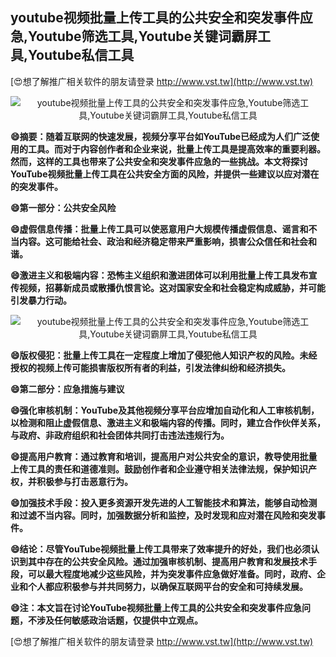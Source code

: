 ## **youtube视频批量上传工具的公共安全和突发事件应急,Youtube筛选工具,Youtube关键词霸屏工具,Youtube私信工具**

[😍想了解推广相关软件的朋友请登录 http://www.vst.tw](http://www.vst.tw)

 <center><img src="https://vst.tw/MP4/tuiguang/png/6.png" alt="youtube视频批量上传工具的公共安全和突发事件应急,Youtube筛选工具,Youtube关键词霸屏工具,Youtube私信工具"></center>

**😄摘要：随着互联网的快速发展，视频分享平台如YouTube已经成为人们广泛使用的工具。而对于内容创作者和企业来说，批量上传工具是提高效率的重要利器。然而，这样的工具也带来了公共安全和突发事件应急的一些挑战。本文将探讨YouTube视频批量上传工具在公共安全方面的风险，并提供一些建议以应对潜在的突发事件。**

**😄第一部分：公共安全风险**

**😄虚假信息传播：批量上传工具可以使恶意用户大规模传播虚假信息、谣言和不当内容。这可能给社会、政治和经济稳定带来严重影响，损害公众信任和社会和谐。**

**😄激进主义和极端内容：恐怖主义组织和激进团体可以利用批量上传工具发布宣传视频，招募新成员或散播仇恨言论。这对国家安全和社会稳定构成威胁，并可能引发暴力行动。**

 <center><img src="https://vst.tw/MP4/tuiguang/png/4.png" alt="youtube视频批量上传工具的公共安全和突发事件应急,Youtube筛选工具,Youtube关键词霸屏工具,Youtube私信工具"></center>

**😄版权侵犯：批量上传工具在一定程度上增加了侵犯他人知识产权的风险。未经授权的视频上传可能损害版权所有者的利益，引发法律纠纷和经济损失。**

**😄第二部分：应急措施与建议**

**😄强化审核机制：YouTube及其他视频分享平台应增加自动化和人工审核机制，以检测和阻止虚假信息、激进主义和极端内容的传播。同时，建立合作伙伴关系，与政府、非政府组织和社会团体共同打击违法违规行为。**

**😄提高用户教育：通过教育和培训，提高用户对公共安全的意识，教导使用批量上传工具的责任和道德准则。鼓励创作者和企业遵守相关法律法规，保护知识产权，并积极参与打击恶意行为。**

**😄加强技术手段：投入更多资源开发先进的人工智能技术和算法，能够自动检测和过滤不当内容。同时，加强数据分析和监控，及时发现和应对潜在风险和突发事件。**

**😄结论：尽管YouTube视频批量上传工具带来了效率提升的好处，我们也必须认识到其中存在的公共安全风险。通过加强审核机制、提高用户教育和发展技术手段，可以最大程度地减少这些风险，并为突发事件应急做好准备。同时，政府、企业和个人都应积极参与并共同努力，以确保互联网平台的安全和可持续发展。**

**😄注：本文旨在讨论YouTube视频批量上传工具的公共安全和突发事件应急问题，不涉及任何敏感政治话题，仅提供中立观点。**

[😍想了解推广相关软件的朋友请登录 http://www.vst.tw](http://www.vst.tw)



